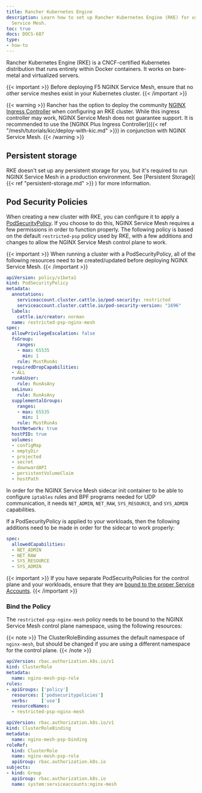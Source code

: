 ```yaml
---
title: Rancher Kubernetes Engine
description: Learn how to set up Rancher Kubernetes Engine (RKE) for use with F5 NGINX
  Service Mesh.
toc: true
docs: DOCS-687
type:
- how-to
---
```



Rancher Kubernetes Engine (RKE) is a CNCF-certified Kubernetes distribution that runs entirely within Docker containers. It works on bare-metal and virtualized servers.

{{< important >}}
Before deploying F5 NGINX Service Mesh, ensure that no other service meshes exist in your Kubernetes cluster.
{{< /important >}}

{{< warning >}}
Rancher has the option to deploy the community [NGINX Ingress Controller](https://github.com/kubernetes/ingress-nginx) when configuring an RKE cluster. While this ingress controller may work, NGINX Service Mesh does not guarantee support. It is recommended to use the [NGINX Plus Ingress Controller]({{< ref "/mesh/tutorials/kic/deploy-with-kic.md" >}}) in conjunction with NGINX Service Mesh.
{{< /warning >}}

## Persistent storage

RKE doesn't set up any persistent storage for you, but it's required to run NGINX Service Mesh in a production environment. See [Persistent Storage]( {{< ref "persistent-storage.md" >}} ) for more information.

## Pod Security Policies

When creating a new cluster with RKE, you can configure it to apply a [PodSecurityPolicy](https://kubernetes.io/docs/concepts/policy/pod-security-policy/). If you choose to do this, NGINX Service Mesh requires a few permissions in order to function properly. The following policy is based on the default `restricted-psp` policy used by RKE, with a few additions and changes to allow the NGINX Service Mesh control plane to work.

{{< important >}}
When running a cluster with a PodSecurityPolicy, all of the following resources need to be created/updated before deploying NGINX Service Mesh.
{{< /important >}}

```yaml
apiVersion: policy/v1beta1
kind: PodSecurityPolicy
metadata:
  annotations:
    serviceaccount.cluster.cattle.io/pod-security: restricted
    serviceaccount.cluster.cattle.io/pod-security-version: "1696"
  labels:
    cattle.io/creator: norman
  name: restricted-psp-nginx-mesh
spec:
  allowPrivilegeEscalation: false
  fsGroup:
    ranges:
    - max: 65535
      min: 1
    rule: MustRunAs
  requiredDropCapabilities:
  - ALL
  runAsUser:
    rule: RunAsAny
  seLinux:
    rule: RunAsAny
  supplementalGroups:
    ranges:
    - max: 65535
      min: 1
    rule: MustRunAs
  hostNetwork: true
  hostPID: true
  volumes:
  - configMap
  - emptyDir
  - projected
  - secret
  - downwardAPI
  - persistentVolumeClaim
  - hostPath
```

In order for the NGINX Service Mesh sidecar init container to be able to configure `iptables` rules and BPF programs needed for UDP communication, it needs `NET_ADMIN`, `NET_RAW`, `SYS_RESOURCE`, and `SYS_ADMIN` capabilities.

If a PodSecurityPolicy is applied to your workloads, then the following additions need to be made in order for the sidecar to work properly:

```yaml
spec:
  allowedCapabilities:
  - NET_ADMIN
  - NET_RAW
  - SYS_RESOURCE
  - SYS_ADMIN
```

{{< important >}}
If you have separate PodSecurityPolicies for the control plane and your workloads, ensure that they are [bound to the proper Service Accounts](#bind-the-policy).
{{< /important >}}

### Bind the Policy

The `restricted-psp-nginx-mesh` policy needs to be bound to the NGINX Service Mesh control plane namespace, using the following resources:

{{< note >}}
The ClusterRoleBinding assumes the default namespace of `nginx-mesh`, but should be changed if you are using a different namespace for the control plane.
{{< /note >}}

```yaml
apiVersion: rbac.authorization.k8s.io/v1
kind: ClusterRole
metadata:
  name: nginx-mesh-psp-role
rules:
- apiGroups: ['policy']
  resources: ['podsecuritypolicies']
  verbs:     ['use']
  resourceNames:
  - restricted-psp-nginx-mesh
```

```yaml
apiVersion: rbac.authorization.k8s.io/v1
kind: ClusterRoleBinding
metadata:
  name: nginx-mesh-psp-binding
roleRef:
  kind: ClusterRole
  name: nginx-mesh-psp-role
  apiGroup: rbac.authorization.k8s.io
subjects:
- kind: Group
  apiGroup: rbac.authorization.k8s.io
  name: system:serviceaccounts:nginx-mesh
  ```
